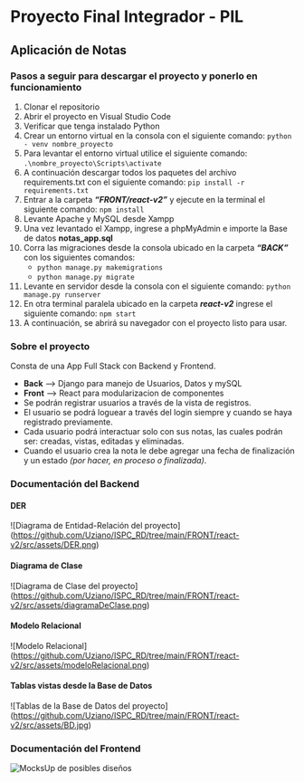 # Proyecto Final Integrador - PIL
## Aplicación de Notas
### Pasos a seguir para descargar el proyecto y ponerlo en funcionamiento
1. Clonar el repositorio
2. Abrir el proyecto en Visual Studio Code
3. Verificar que tenga instalado Python
4. Crear un entorno virtual en la consola con el siguiente comando: `python - venv nombre_proyecto` 
5. Para levantar el entorno virtual utilice el siguiente comando: `.\nombre_proyecto\Scripts\activate`
6. A continuación descargar todos los paquetes del archivo requirements.txt con el siguiente comando: `pip install -r requirements.txt`
7. Entrar a la carpeta ***“FRONT/react-v2”*** y ejecute en la terminal el siguiente comando: `npm install`
8. Levante Apache y MySQL desde Xampp
9. Una vez levantado el Xampp, ingrese a phpMyAdmin e importe la Base de datos **notas_app.sql**
10. Corra las migraciones desde la consola ubicado en la carpeta ***“BACK”*** con los siguientes comandos:
    - `python manage.py makemigrations`
    - `python manage.py migrate`
11. Levante en servidor desde la consola con el siguiente comando: `python manage.py runserver`
12. En otra terminal paralela ubicado en la carpeta ***react-v2*** ingrese el siguiente comando: `npm start`
13. A continuación, se abrirá su navegador con el proyecto listo para usar.
 
### Sobre el proyecto
Consta de una App Full Stack con Backend y Frontend.
+ **Back** --> Django para manejo de Usuarios, Datos y mySQL
+ **Front** --> React para modularizacion de componentes
+ Se podrán registrar usuarios a través de la vista de registros.
+ El usuario se podrá loguear a través del login siempre y cuando se haya registrado previamente. 
+ Cada usuario podrá interactuar solo con sus notas, las cuales podrán ser: creadas, vistas, editadas y eliminadas.
+ Cuando el usuario crea la nota le debe agregar una fecha de finalización y un estado *(por hacer, en proceso o finalizada)*.
### Documentación del Backend
#### DER
![Diagrama de Entidad-Relación del proyecto]
(https://github.com/Uziano/ISPC_RD/tree/main/FRONT/react-v2/src/assets/DER.png)
#### Diagrama de Clase 
![Diagrama de Clase del proyecto]
(https://github.com/Uziano/ISPC_RD/tree/main/FRONT/react-v2/src/assets/diagramaDeClase.png)
#### Modelo Relacional
![Modelo Relacional]
(https://github.com/Uziano/ISPC_RD/tree/main/FRONT/react-v2/src/assets/modeloRelacional.png)
#### Tablas vistas desde la Base de Datos
![Tablas de la Base de Datos del proyecto]
(https://github.com/Uziano/ISPC_RD/tree/main/FRONT/react-v2/src/assets/BD.jpg)


### Documentación del Frontend
![MocksUp de posibles diseños](https://github.com/Uziano/ISPC_RD/tree/main/FRONT/react-v2/src/assets/posibleDiseño.png)


